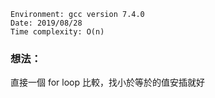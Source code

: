 ```
Environment: gcc version 7.4.0
Date: 2019/08/28
Time complexity: O(n)
```

### 想法：

直接一個 for loop 比較，找小於等於的值安插就好